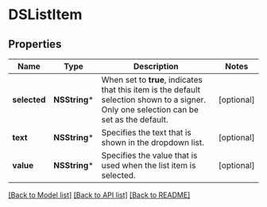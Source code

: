 # DSListItem

## Properties
Name | Type | Description | Notes
------------ | ------------- | ------------- | -------------
**selected** | **NSString*** | When set to **true**, indicates that this item is the default selection shown to a signer.   Only one selection can be set as the default. | [optional] 
**text** | **NSString*** | Specifies the text that is shown in the dropdown list.  | [optional] 
**value** | **NSString*** | Specifies the value that is used when the list item is selected. | [optional] 

[[Back to Model list]](../README.md#documentation-for-models) [[Back to API list]](../README.md#documentation-for-api-endpoints) [[Back to README]](../README.md)


